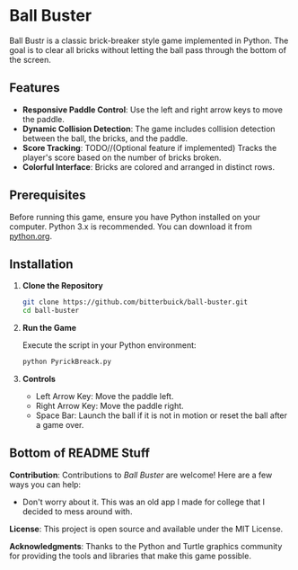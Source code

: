 # Ball Buster

Ball Bustr is a classic brick-breaker style game implemented in Python. The goal is to clear all bricks without letting the ball pass through the bottom of the screen.

## Features

- **Responsive Paddle Control**: Use the left and right arrow keys to move the paddle.
- **Dynamic Collision Detection**: The game includes collision detection between the ball, the bricks, and the paddle.
- **Score Tracking**: TODO//(Optional feature if implemented) Tracks the player's score based on the number of bricks broken.
- **Colorful Interface**: Bricks are colored and arranged in distinct rows.

## Prerequisites

Before running this game, ensure you have Python installed on your computer. Python 3.x is recommended. You can download it from [python.org](https://www.python.org/downloads/).

## Installation

1. **Clone the Repository**

   ```bash
   git clone https://github.com/bitterbuick/ball-buster.git
   cd ball-buster
   ```
2. **Run the Game**

   Execute the script in your Python environment:

   ```bash
   python PyrickBreack.py
   ```
3. **Controls**

    - Left Arrow Key: Move the paddle left.
    - Right Arrow Key: Move the paddle right.
    - Space Bar: Launch the ball if it is not in motion or reset the ball after a game over.

## Bottom of README Stuff

**Contribution**: 
    Contributions to _Ball Buster_ are welcome! Here are a few ways you can help:
      
   - Don't worry about it. This was an old app I made for college that I decided to mess around with.

**License**: 
    This project is open source and available under the MIT License.

**Acknowledgments**: 
    Thanks to the Python and Turtle graphics community for providing the tools and libraries that make this game possible.
